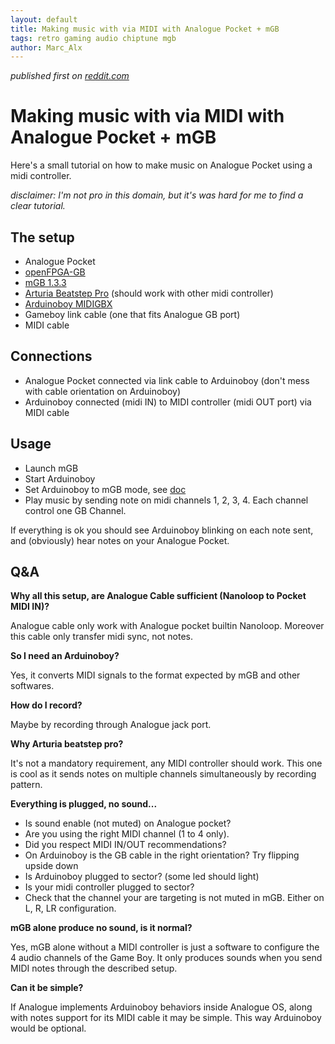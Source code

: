 ```yaml
---
layout: default
title: Making music with via MIDI with Analogue Pocket + mGB
tags: retro gaming audio chiptune mgb
author: Marc_Alx
---
```


_published first on [reddit.com](https://www.reddit.com/r/AnaloguePocket/comments/18eks6y/tutorial_analogue_pocket_mgb_midi/)_

# Making music with via MIDI with Analogue Pocket + mGB

Here's a small tutorial on how to make music on Analogue Pocket using a midi controller.

*disclaimer: I'm not pro in this domain, but it's was hard for me to find a clear tutorial.*

## The setup

- Analogue Pocket
- [openFPGA-GB](https://github.com/spiritualized1997/openFPGA-GB-GBC)
- [mGB 1.3.3](https://github.com/trash80/mGB)
- [Arturia Beatstep Pro](https://www.arturia.com/products/hybrid-synths/beatstep-pro/overview) (should work with other midi controller)
- [Arduinoboy MIDIGBX](https://www.etsy.com/fr/listing/1582128940/adaptateur-arduinoboy-gameboy-midiin)
- Gameboy link cable (one that fits Analogue GB port)
- MIDI cable

## Connections

- Analogue Pocket connected via link cable to Arduinoboy (don't mess with cable orientation on Arduinoboy)
- Arduinoboy connected (midi IN) to MIDI controller (midi OUT port) via MIDI cable

## Usage

- Launch mGB
- Start Arduinoboy
- Set Arduinoboy to mGB mode, see [doc](https://github.com/trash80/Arduinoboy)
- Play music by sending note on midi channels 1, 2, 3, 4. Each channel control one GB Channel.

If everything is ok you should see Arduinoboy blinking on each note sent, and (obviously) hear notes on your Analogue Pocket.

## Q&A

**Why all this setup, are Analogue Cable sufficient (Nanoloop to Pocket MIDI IN)?**

Analogue cable only work with Analogue pocket builtin Nanoloop. Moreover this cable only transfer midi sync, not notes.

**So I need an Arduinoboy?**

Yes, it converts MIDI signals to the format expected by mGB and other softwares.

**How do I record?**

Maybe by recording through Analogue jack port.

**Why Arturia beatstep pro?**

It's not a mandatory requirement, any MIDI controller should work. This one is cool as it sends notes on multiple channels simultaneously by recording pattern.

**Everything is plugged, no sound...**

- Is sound enable (not muted) on Analogue pocket?
- Are you using the right MIDI channel (1 to 4 only).
- Did you respect MIDI IN/OUT recommendations?
- On Arduinoboy is the GB cable in the right orientation? Try flipping upside down 
- Is Arduinoboy plugged to sector? (some led should light)
- Is your midi controller plugged to sector?
- Check that the channel your are targeting is not muted in mGB. Either on L, R, LR configuration.

**mGB alone produce no sound, is it normal?**

Yes, mGB alone without a MIDI controller is just a software to configure the 4 audio channels of the Game Boy. It only produces sounds when you send MIDI notes through the described setup.

**Can it be simple?**

If Analogue implements Arduinoboy behaviors inside Analogue OS, along with notes support for its MIDI cable it may be simple. This way Arduinoboy would be optional.
